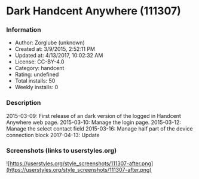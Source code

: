 # Dark Handcent Anywhere (111307)

### Information
- Author: Zorglube (unknown)
- Created at: 3/9/2015, 2:52:11 PM
- Updated at: 4/13/2017, 10:02:32 AM
- License: CC-BY-4.0
- Category: handcent
- Rating: undefined
- Total installs: 50
- Weekly installs: 0


### Description
2015-03-09: First release of an dark version of the logged in Handcent Anywhere web page. 
2015-03-10: Manage the login page.
2015-03-12: Manage the select contact field 
2015-03-16: Manage half part of the device connection block
2017-04-13: Update


### Screenshots (links to userstyles.org)
![https://userstyles.org/style_screenshots/111307-after.png](https://userstyles.org/style_screenshots/111307-after.png)


